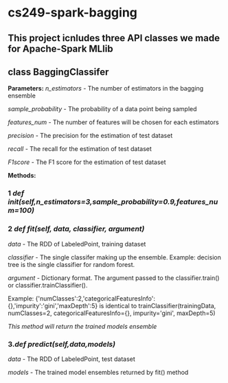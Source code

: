 # cs249-spark-bagging

## This project icnludes three API classes we made for Apache-Spark MLlib

## class BaggingClassifer

**Parameters:**
*n_estimators* - The number of estimators in the bagging ensemble

*sample_probability* - The probability of a data point being sampled

*features_num* - The number of features will be chosen for each estimators

*precision* - The precision for the estimation of test dataset

*recall* - The recall for the estimation of test dataset

*F1score* - The F1 score for the estimation of test dataset

**Methods:**

### 1 *def __init__(self,n_estimators=3,sample_probability=0.9,features_num=100)*

### 2 *def fit(self, data, classifier, argument)*

  *data* - The RDD of LabeledPoint, training dataset

  *classifier* - The single classifer making up the ensemble. Example: decision tree is the single classifier for random forest.

  *argument* - Dictionary format. The argument passed to the classifier.train() or classifier.trainClassifier(). 

  Example: {'numClasses':2,'categoricalFeaturesInfo':{},'impurity':'gini','maxDepth':5} is identical to
  trainClassifier(trainingData, numClasses=2, categoricalFeaturesInfo={}, impurity='gini', maxDepth=5)

  *This method will return the trained models ensemble*
### 3.*def predict(self,data,models)*

  *data* - The RDD of LabeledPoint, test dataset

  *models* - The trained model ensembles returned by fit() method
